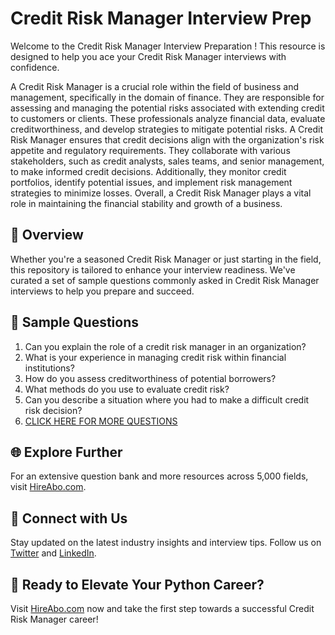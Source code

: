 # Credit Risk Manager Interview Prep

Welcome to the Credit Risk Manager Interview Preparation ! This resource is designed to help you ace your Credit Risk Manager interviews with confidence.

A Credit Risk Manager is a crucial role within the field of business and management, specifically in the domain of finance. They are responsible for assessing and managing the potential risks associated with extending credit to customers or clients. These professionals analyze financial data, evaluate creditworthiness, and develop strategies to mitigate potential risks. A Credit Risk Manager ensures that credit decisions align with the organization's risk appetite and regulatory requirements. They collaborate with various stakeholders, such as credit analysts, sales teams, and senior management, to make informed credit decisions. Additionally, they monitor credit portfolios, identify potential issues, and implement risk management strategies to minimize losses. Overall, a Credit Risk Manager plays a vital role in maintaining the financial stability and growth of a business.

## 🚀 Overview

Whether you're a seasoned Credit Risk Manager or just starting in the field, this repository is tailored to enhance your interview readiness. We've curated a set of sample questions commonly asked in Credit Risk Manager interviews to help you prepare and succeed.

## 📝 Sample Questions

1. Can you explain the role of a credit risk manager in an organization?
2. What is your experience in managing credit risk within financial institutions?
3. How do you assess creditworthiness of potential borrowers?
4. What methods do you use to evaluate credit risk?
5. Can you describe a situation where you had to make a difficult credit risk decision?
6. [CLICK HERE FOR MORE QUESTIONS](https://hireabo.com/job/1_2_31/Credit%20Risk%20Manager)

## 🌐 Explore Further

For an extensive question bank and more resources across 5,000 fields, visit [HireAbo.com](https://www.hireabo.com).

## 📱 Connect with Us

Stay updated on the latest industry insights and interview tips. Follow us on [Twitter](https://twitter.com/hireabo) and [LinkedIn](https://www.linkedin.com/in/hire-abo-3609972a8/).

## 🚀 Ready to Elevate Your Python Career?

Visit [HireAbo.com](https://www.hireabo.com) now and take the first step towards a successful Credit Risk Manager career!